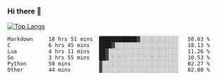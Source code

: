 ### Hi there 👋

<!--
**3Xpl0it3r/3Xpl0it3r** is a ✨ _special_ ✨ repository because its `README.md` (this file) appears on your GitHub profile.

Here are some ideas to get you started:

- 🔭 I’m currently working on ...
- 🌱 I’m currently learning ...
- 👯 I’m looking to collaborate on ...
- 🤔 I’m looking for help with ...
- 💬 Ask me about ...
- 📫 How to reach me: ...
- 😄 Pronouns: ...
- ⚡ Fun fact: ...
-->


[![Top Langs](https://github-readme-stats.vercel.app/api/top-langs/?username=3Xpl0it3r&layout=compact)](https://github.com/3Xpl0it3r/3Xpl0it3r)

<!--START_SECTION:waka-->

```text
Markdown     18 hrs 51 mins  ████████████▓░░░░░░░░░░░░   50.63 %
C            6 hrs 45 mins   ████▓░░░░░░░░░░░░░░░░░░░░   18.13 %
Lua          4 hrs 11 mins   ██▓░░░░░░░░░░░░░░░░░░░░░░   11.26 %
Go           3 hrs 55 mins   ██▓░░░░░░░░░░░░░░░░░░░░░░   10.53 %
Python       50 mins         ▓░░░░░░░░░░░░░░░░░░░░░░░░   02.27 %
Other        44 mins         ▓░░░░░░░░░░░░░░░░░░░░░░░░   02.00 %
```

<!--END_SECTION:waka-->
